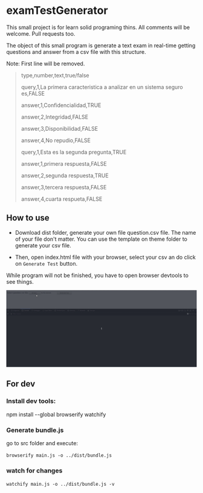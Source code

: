 # examTestGenerator

This small project is for learn solid programing thins. All comments will be welcome. Pull requests too.

The object of this small program is generate a text exam in real-time getting questions and answer from a csv file with this structure.

Note: First line will be removed.

> type,number,text,true/false
>
> query,1,La primera caracteristica a analizar en un sistema seguro es,FALSE
>
> answer,1,Confidencialidad,TRUE
>
> answer,2,Integridad,FALSE
>
> answer,3,Disponibilidad,FALSE
>
> answer,4,No repudio,FALSE
>
> query,1,Esta es la segunda pregunta,TRUE
>
> answer,1,primera respuesta,FALSE
>
> answer,2,segunda respuesta,TRUE
>
> answer,3,tercera respuesta,FALSE
>
> answer,4,cuarta respueta,FALSE

## How to use

* Download dist folder, generate your own file question.csv file. The name of your file don't matter. You can use the template on theme folder to generate your csv file.

* Then, open index.html file with your browser, select your csv an do click on `Generate Test` button.

While program will not be finished, you have to open browser devtools to see things.

![how-to-use](how-to-use.gif)


## For dev

### Install dev tools:
npm install --global browserify watchify

### Generate bundle.js
go to src folder and execute:


`browserify main.js -o ../dist/bundle.js`

### watch for changes
`watchify main.js -o ../dist/bundle.js -v`
